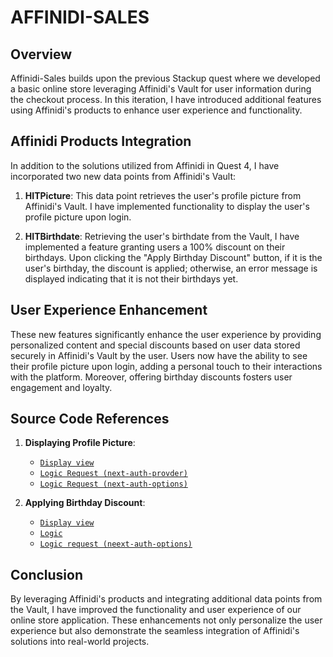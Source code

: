 # AFFINIDI-SALES

## Overview
Affinidi-Sales builds upon the previous Stackup quest where we developed a basic online store leveraging Affinidi's Vault for user information during the checkout process. In this iteration, I have introduced additional features using Affinidi's products to enhance user experience and functionality.

## Affinidi Products Integration
In addition to the solutions utilized from Affinidi in Quest 4, I have incorporated two new data points from Affinidi's Vault:

1. **HITPicture**: This data point retrieves the user's profile picture from Affinidi's Vault. I have implemented functionality to display the user's profile picture upon login.

2. **HITBirthdate**: Retrieving the user's birthdate from the Vault, I have implemented a feature granting users a 100% discount on their birthdays. Upon clicking the "Apply Birthday Discount" button, if it is the user's birthday, the discount is applied; otherwise, an error message is displayed indicating that it is not their birthdays yet.

## User Experience Enhancement
These new features significantly enhance the user experience by providing personalized content and special discounts based on user data stored securely in Affinidi's Vault by the user. Users now have the ability to see their profile picture upon login, adding a personal touch to their interactions with the platform. Moreover, offering birthday discounts fosters user engagement and loyalty.


## Source Code References
1. **Displaying Profile Picture**:
   - [`Display view`](https://github.com/gabrieltemtsen/affinidi-sales/blob/main/src/components/Navbar.tsx#L55)
   - [`Logic Request (next-auth-provder)`](https://github.com/gabrieltemtsen/affinidi-sales/blob/main/src/lib/auth/auth-providers.ts#L36)
   -  [`Logic Request (next-auth-options)`](https://github.com/gabrieltemtsen/affinidi-sales/blob/main/src/lib/auth/auth-options.ts#L35)

2. **Applying Birthday Discount**:
   - [`Display view`](https://github.com/gabrieltemtsen/affinidi-sales/blob/main/src/components/Drawer/index.tsx#L250)
   - [`Logic`](https://github.com/gabrieltemtsen/affinidi-sales/blob/main/src/components/Drawer/index.tsx#L114)
   - [`Logic request (neext-auth-options)`](https://github.com/gabrieltemtsen/affinidi-sales/blob/main/src/lib/auth/auth-options.ts#L47)

## Conclusion
By leveraging Affinidi's products and integrating additional data points from the Vault, I have improved the functionality and user experience of our online store application. These enhancements not only personalize the user experience but also demonstrate the seamless integration of Affinidi's solutions into real-world projects.
